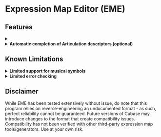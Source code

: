 # Expression Map Editor (EME)

## Features
<details>
  <summary><strong></strong></summary>
</details>

<details>
  <summary><strong>Automatic completion of Articulation descriptors (optional)</strong></summary>

  By convention, the Text field for an articulation is a lower-case abbreviation. EME will automatically generate the full description field by capitalizing each word and expanding selected abbreviated keywords. 

  | Abbreviation | Full Description    |
  | ------------ | ------------------- |
  | s            | Short               |
  | m            | Medium              |
  | l            | Long                |
  | f            | Fast                |
  | sl           | Slow                |
  | tr           | Trills              |
  | stac         | Staccato            |
  | trem         | Tremolo             |
  | det          | Detaché             |
  | marc         | Marcato             |
  | msrd         | Measured            |
  | leg          | Legato              |
  | cresc        | Crescendo           |
  | dim          | Diminuendo          |
  | port         | Portato             |
  | flaut        | Flautando           |
  | cs           | Con Sordino         |
  | ss           | Senza Sordino       |
  | sus          | Sustains            |
  | espr         | Espressivo          |
  | acc          | Accented            |
  | fp           | Fortepiano          |
  | dbl          | Double              |
  | trpl         | Triple              |
  | spic         | Spiccato            |
  | norm         | Normal              |
  | nat          | Natural             |
  | pizz         | Pizzicato           |
  | rep          | Repetitions         |
  | gliss        | Glissando           |
  | sp           | Sul Ponticello      |
  | st           | Sul Tasto           |
  | pp           | Pianissimo          |
  | ff           | Fortissimo          |
  | nv           | Non-Vibrato         |
  | v            | Vibrato             |
  | mv           | Molto Vibrato       |
  | sv           | Strong Vibrato      |
  | pv           | Progressive Vibrato |
  | xf           | Crossfade           |

  If this behavior is not desired, the auto-completion can be disabled via a right-click menu option in the Articulation list. 
</details>

## Known Limitations 
<details>
  <summary><strong>Limited support for musical symbols</strong></summary>

  These are currently shown (and can be assigned) using their underlying numerical code, *not* their proper graphical representation. If you make extensive use of Symbols, it is recommended you use a text attribute as a placeholder and make proper assignment of symbols later within Cubase instead. 
</details>
<details>
  <summary><strong>Limited error checking</strong></summary>

  For example, EME does not explicitly forbid the creation of multiple articulations with identical names - however doing so will result in undefined behavior once imported back into Cubase. Employ common sense.
</details>

## Disclaimer
While EME has been tested extensively without issue, do note that this program relies on reverse-engineering an undocumented format - as such, perfect reliability cannot be guaranteed. Future versions of Cubase may introduce changes to the format that create compatibility issues. Compatibility has not been verified with other third-party expression map tools/generators. Use at your own risk. 
